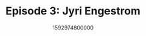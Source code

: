 ---
templateKey: podcast-episode
public: true
url: podcast/episode-3-jyri-engestrom
title: " Episode 3: Jyri Engestrom "
description:  We go down the rabbit hole with Jyri Engestrom, a partner at Yes VC, a venture capital firm that invests in startups set in motion by social movements. He shares his journey as a founder of both Jaiku and Ditto, which were acquired separately by Google and Groupon. We discuss the future of democracy, how technology affects humanity, and some recent efforts he and a few other entrepreneurs took to provide free testing for COVID-19. 
date: 1592974800000
featuredimage: /img/podcast/EpisodeHeader_JEngestrom_Website.jpg
socialimage: https://www.orchid.com/img/podcast/EpisodeHeader_JEngestrom.png
platformurls:
 - https://podcasts.apple.com/us/podcast/how-technology-is-impacting-humanity-with-jyri-engestrom/id1516705670?i=1000479467919
 - https://open.spotify.com/episode/066bR7NtzP94BlTlegnVBV
 - https://www.stitcher.com/show/follow-the-white-rabbit/episode/how-technology-is-impacting-humanity-with-jyri-engestrom-72513045
 - https://www.deezer.com/us/episode/184287312
 - https://www.podbean.com/media/share/dir-r5v4a-ad639f6
 - https://tunein.com/podcasts/Technology-Podcasts/Follow-the-White-Rabbit-p1330281/?topicId=149152840
---